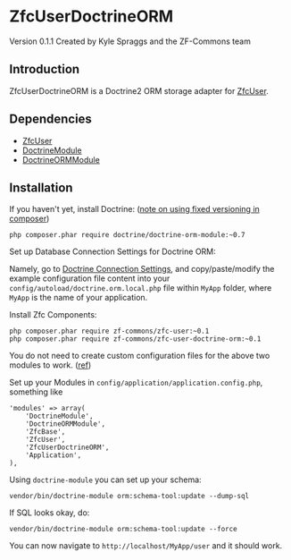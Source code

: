 ZfcUserDoctrineORM
==================
Version 0.1.1 Created by Kyle Spraggs and the ZF-Commons team

Introduction
------------
ZfcUserDoctrineORM is a Doctrine2 ORM storage adapter for [ZfcUser](https://github.com/ZF-Commons/ZfcUser).

Dependencies
------------

- [ZfcUser](https://github.com/ZF-Commons/ZfcUser)
- [DoctrineModule](https://github.com/doctrine/DoctrineModule)
- [DoctrineORMModule](https://github.com/doctrine/DoctrineORMModule)

Installation
------------
If you haven't yet, install Doctrine: ([note on using fixed versioning in composer][4])

    php composer.phar require doctrine/doctrine-orm-module:~0.7

Set up Database Connection Settings for Doctrine ORM:

Namely, go to [Doctrine Connection Settings][5], and copy/paste/modify the example configuration file content into your `config/autoload/doctrine.orm.local.php` file within `MyApp` folder, where `MyApp` is the name of your application.  

Install Zfc Components:

    php composer.phar require zf-commons/zfc-user:~0.1
    php composer.phar require zf-commons/zfc-user-doctrine-orm:~0.1

You do not need to create custom configuration files for the above two modules to work.  ([ref][6])

Set up your Modules in `config/application/application.config.php`, something like

    'modules' => array(
        'DoctrineModule',
        'DoctrineORMModule',
        'ZfcBase',
        'ZfcUser',
        'ZfcUserDoctrineORM',
        'Application',
    ),

Using `doctrine-module` you can set up your schema:

    vendor/bin/doctrine-module orm:schema-tool:update --dump-sql

If SQL looks okay, do: 

    vendor/bin/doctrine-module orm:schema-tool:update --force

You can now navigate to `http://localhost/MyApp/user` and it should work.

  [4]: http://stackoverflow.com/a/14816988/2883328 "composer versioning"
  [5]: https://github.com/doctrine/DoctrineORMModule#connection-settings
  [6]: http://stackoverflow.com/a/14781304/2883328

